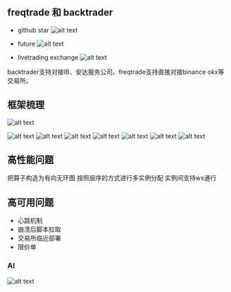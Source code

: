 ## freqtrade 和 backtrader

- github star
![alt text](../Clipboard_Screenshot_1725430591.png)

- future
![alt text](Clipboard_Screenshot_1725436880.png)

- livetrading exchange
![alt text](Clipboard_Screenshot_1725437055.png)

backtrader支持对接IB、安达服务公司。freqtrade支持直接对接binance okx等交易所。


## 框架梳理
![alt text](Clipboard_Screenshot_1725454402.png)

![alt text](image-15.png)
![alt text](image-16.png)
![alt text](image-17.png)
![alt text](image-18.png)
![alt text](image-19.png)
![alt text](image-20.png)
![alt text](image-21.png)

## 高性能问题

把算子构造为有向无环图
按照层序的方式进行多实例分配
实例间支持ws通行

## 高可用问题

- 心跳机制
- 崩溃后脚本拉取
- 交易所临近部署
- 限价单


### AI
![alt text](Clipboard_Screenshot_1725451095.png)